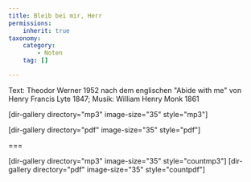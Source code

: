 ```yaml
---
title: Bleib bei mir, Herr
permissions:
    inherit: true
taxonomy:
    category:
        - Noten
    tag: []

---
```


Text: Theodor Werner 1952 nach dem englischen "Abide with me" von Henry Francis Lyte 1847; 
Musik: William Henry Monk 1861


[dir-gallery directory="mp3" image-size="35" style="mp3"]

[dir-gallery directory="pdf" image-size="35" style="pdf"]

===

[dir-gallery directory="mp3" image-size="35" style="countmp3"]
[dir-gallery directory="pdf" image-size="35" style="countpdf"]